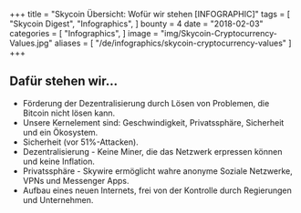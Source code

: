 +++
title = "Skycoin Übersicht: Wofür wir stehen [INFOGRAPHIC]"
tags = [
	"Skycoin Digest",
	"Infographics",
]
bounty = 4
date = "2018-02-03"
categories = [
	"Infographics",
]
image = "img/Skycoin-Cryptocurrency-Values.jpg"
aliases = [
	"/de/infographics/skycoin-cryptocurrency-values"
]
+++

## Dafür stehen wir...

* Förderung der Dezentralisierung durch Lösen von Problemen, die Bitcoin nicht lösen kann.
* Unsere Kernelement sind: Geschwindigkeit, Privatssphäre, Sicherheit und ein Ökosystem.
* Sicherheit (vor 51%-Attacken).
* Dezentralisierung - Keine Miner, die das Netzwerk erpressen können und keine Inflation.
* Privatssphäre - Skywire ermöglicht wahre anonyme Soziale Netzwerke, VPNs und Messenger Apps.
* Aufbau eines neuen Internets, frei von der Kontrolle durch Regierungen und Unternehmen.
